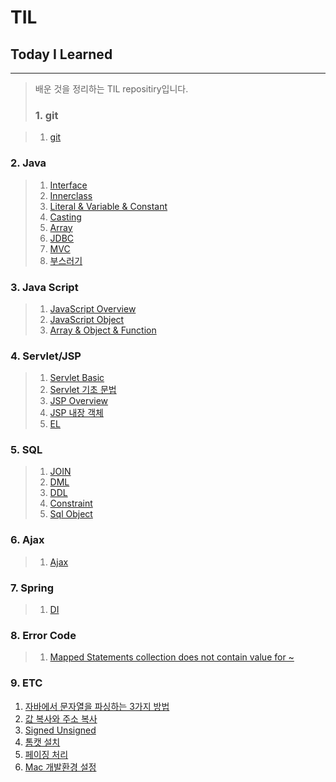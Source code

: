 TIL 
==========
## Today I Learned
---------------
> 배운 것을 정리하는 TIL repositiry입니다.
>
> ### 1. git  

> 1. [git](https://github.com/sis92345/TIL/blob/master/git/git.md)

### 2. Java  
> 1. [Interface](https://github.com/sis92345/TIL/blob/master/Java/Interface.md)
> 2. [Innerclass](https://github.com/sis92345/TIL/blob/master/Java/Inner%20class.md)
> 3. [Literal & Variable & Constant](https://github.com/sis92345/TIL/blob/master/Java/literal%20%26%20variable.md)
> 4. [Casting](https://github.com/sis92345/TIL/blob/master/Java/Casting.md)
> 5. [Array](https://github.com/sis92345/TIL/blob/master/Java/Array.md#1-배열의-개념)
> 6. [JDBC](https://github.com/sis92345/TIL/blob/master/Java/JDBC.md)
> 7. [MVC](https://github.com/sis92345/TIL/blob/master/Java/MVC.md)
> 8. [부스러기](https://github.com/sis92345/TIL/blob/master/Java/부스러기.md)

### 3. Java Script

> 1. [JavaScript Overview](https://github.com/sis92345/TIL/blob/master/JavaScript/JavaScriptOverview.md)
> 2. [JavaScript Object](https://github.com/sis92345/TIL/blob/master/JavaScript/JavaScriptObject.md)
> 3. [Array & Object & Function](https://github.com/sis92345/TIL/blob/master/JavaScript/Array%26Object.md)

### 4. Servlet/JSP

> 1. [Servlet Basic](https://github.com/sis92345/TIL/blob/master/Servlet/Servlet.md)
> 2. [Servlet 기초 문법](https://github.com/sis92345/TIL/blob/master/Servlet%26JSP/Servlet%20basic%20syntax.md)
> 3. [JSP Overview](https://github.com/sis92345/TIL/blob/master/Servlet%26JSP/JSP%20Overview.md)
> 4. [JSP 내장 객체](https://github.com/sis92345/TIL/blob/master/Servlet%26JSP/JSP%20Implicit%20Object.md)
> 5. [EL](https://github.com/sis92345/TIL/blob/master/Servlet%26JSP/El.md)



### 5. SQL

> 1. [JOIN](https://github.com/sis92345/TIL/blob/master/Sql/join.md)
> 2. [DML](https://github.com/sis92345/TIL/blob/master/Sql/DML.md)
> 3. [DDL](https://github.com/sis92345/TIL/blob/master/Sql/DDL.md)
> 4. [Constraint](https://github.com/sis92345/TIL/blob/master/Sql/Constraint.md)
> 5. [Sql Object](https://github.com/sis92345/TIL/blob/master/Sql/SqlObject.md)

### 6. Ajax

> 1. [Ajax](https://github.com/sis92345/TIL/blob/master/Ajax/Ajax.md)

### 7. Spring

> 1. [DI](https://github.com/sis92345/TIL/blob/master/Spring/README.md)

### 8. Error Code

> 1. [Mapped Statements collection does not contain value for ~ ](https://github.com/sis92345/TIL/blob/master/ErrorCode/MappedStatement.md)

### 9. ETC    

1. [자바에서 문자열을 파싱하는 3가지 방법](https://github.com/sis92345/TIL/blob/master/ETC/ParsingInJava.md)
2. [값 복사와 주소 복사](https://github.com/sis92345/TIL/blob/master/ETC/Copy.md)
3. [Signed Unsigned](https://github.com/sis92345/TIL/blob/master/ETC/Signed%20Unsigned.md)
4. [톰캣 설치](https://github.com/sis92345/TIL/blob/master/ETC/Tomcat_install.md)
5. [페이징 처리](https://github.com/sis92345/TIL/blob/master/Paging_Oracle_rownum/페이징%20처리.md)
6. [Mac 개발환경 설정](https://github.com/sis92345/TIL/blob/master/ETC/Mac%20개발환경%20설정.md)

